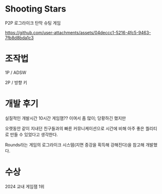 # Shooting Stars
P2P 로그라이크 탄막 슈팅 게임

https://github.com/user-attachments/assets/04deccc1-5216-4fc5-9463-7fb8d8bda1c3

# 조작법
1P / ADSW

2P / 방향 키

# 개발 후기
실질적인 개발시간 10시간 게임잼?? 이여서 좀 많이; 당황하긴 했지만

오랫동안 같이 지내던 친구들과의 빠른 커뮤니케이션으로 시간에 비해 아주 좋은 퀄리티로 만들 수 있었다고 생각한다.

Rounds라는 게임의 로그라이크 시스템(지면 증강을 획득해 강해진다)을 참고해 개발했다.

# 수상
2024 교내 게임잼 1위
